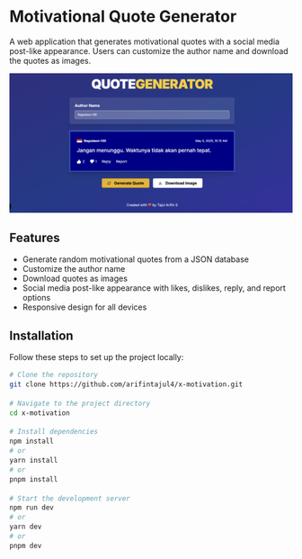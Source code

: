# Motivational Quote Generator

A web application that generates motivational quotes with a social media post-like appearance. Users can customize the author name and download the quotes as images.

![Motivational Quote Generator Screenshot](public/screenshot.png)

## Features

- Generate random motivational quotes from a JSON database
- Customize the author name
- Download quotes as images
- Social media post-like appearance with likes, dislikes, reply, and report options
- Responsive design for all devices

## Installation

Follow these steps to set up the project locally:

```bash
# Clone the repository
git clone https://github.com/arifintajul4/x-motivation.git

# Navigate to the project directory
cd x-motivation

# Install dependencies
npm install
# or
yarn install
# or
pnpm install

# Start the development server
npm run dev
# or
yarn dev
# or
pnpm dev
```
